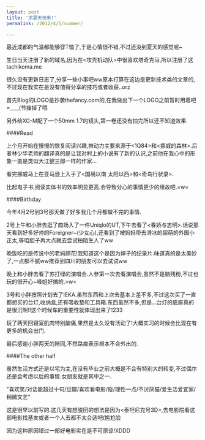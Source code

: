 ```yaml
---
layout: post
title: '求夏天快来!'
permalink: /2012/4/5/summer/

---
```


最近成都的气温都能够穿T恤了,于是心情很不错,不过还没到夏天的感觉呢~

生日当天注册了新的域名,因为在<攻壳机动队>中很喜欢塔奇克马,所以注册了这tachikoma.me

很久没有更新日志了,分享一些小事吧ww原本打算在这边是更新技术类的文章的,不过现在我实在是没有值得分享的技巧或者收获..orz

首先Blog的LOGO是抄袭thefancy.com的,在我做出下一个LOGO之前暂时用着吧=___,(节操掉了喂

另外给XG-M配了一个50mm 1.7的镜头,第一卷还没有拍完所以还不知道效果.

####Read

上个月开始在慢慢的恢复阅读兴趣,推动力主要来源于<1Q84>和<挪威的森林>.后者林少华老师的翻译真的是让我对村上的小说有了新的认识,之前他在我心中的形象一直是类似大江健三郎一样的作家…

看完挪威马上在亚马逊上入手了<国境以南 太阳以西>和<奇鸟行状录>.

比起电子书,阅读实体书的效率明显更高.会导致分心的事情更少的缘故吧.=w=

####Birthday

今年4月2号到3号那天做了好多我几个月都做不完的事情.

2号上午和小胖去逛了商场入了一件Uniqlo的UT,下午去看了<春娇与志明>.话说那天看到好多好帅的Foreigner~(少女心),还看到了被妈妈带去滑冰的超萌的外国小正太,等咱胆子再大点就去尝试拍陌生人了ww

晚饭吃的是传说中的老妈蹄花!我知道这个是因为婶子的纪录片.味道真的是太美妙了,一点都不腻ww推荐到四川的朋友可以去试试ww

晚上和小胖去看了苏打绿的演唱会.人参第一次去看演唱会,虽然不是脑残粉,不过也玩的很开心~峰姐好搞的.>w<

3号和小胖按照计划去了IEKA.虽然东西和上次去基本上差不多,不过这次买了一直都想买的台灯,收纳盒,还有吸收垫和工具箱.东西虽然不多,但是…台灯的底座真的是很沉啊!!这个时候车的重要性就体现出来了!233

玩了两天回寝室肌肉特别酸痛,果然是太久没有活动了!大概实习的时候会比现在有更多的机会出门.

最后感谢小胖两天的陪同,不然路痴表示根本不会外出的.

####The other half

虽然生活方式还是以宅为主,在没有毕业之前大概是不会有特别大的转变,不过偶尔还是会考虑以后的事情.女朋友就是其中之一.

"喜欢笑/对话能超过十句/豆瓣/喜欢看电影/瘦/理性一点/不讨厌猫/爱生活爱宜家/稍微文艺"

这是很早以前写的.这几天有想脱团的想法是因为<泰坦尼克号3D>,去电影院看这部电影找基友或者一个人去都不太合适吧(尴尬脸

因为这种原因错过一部好电影实在是不可原谅!XDDD